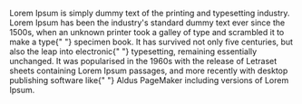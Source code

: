 <!-- text to test the highlighter -->
<p className="experiment-text p-24">
    Lorem Ipsum is simply <HighlightedText>dummy</HighlightedText> text of
    the printing and typesetting industry. Lorem Ipsum has been the
    industry's standard dummy text ever since the 1500s, when an unknown
    printer took a galley of type and scrambled it to make a type{" "}
    <HighlightedText>specimen</HighlightedText> book. It has survived not
    only five centuries, but also the leap into electronic{" "}
    <HighlightedText>typesetting</HighlightedText>, remaining essentially
    unchanged. It was popularised in the 1960s with the release of Letraset
    sheets containing Lorem Ipsum passages, and more recently with desktop
    publishing software like{" "}
    <HighlightedText>Aldus PageMaker</HighlightedText> including versions of
    Lorem Ipsum.
</p>
